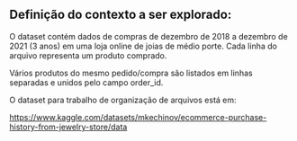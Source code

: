 ## Definição do contexto a ser explorado:

O dataset contém dados de compras de dezembro de 2018 a dezembro de 2021 (3 anos) em uma
loja online de joias de médio porte. Cada linha do arquivo representa um produto comprado.

Vários produtos do mesmo pedido/compra são listados em linhas separadas e unidos pelo campo
order_id.

O dataset para trabalho de organização de arquivos está em:

https://www.kaggle.com/datasets/mkechinov/ecommerce-purchase-history-from-jewelry-store/data
